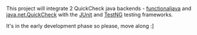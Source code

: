 This project will integrate 2 QuickCheck java backends -
[functionaljava](http://code.google.com/p/functionaljava/) and
[java.net.QuickCheck](https://quickcheck.dev.java.net/) with the
[JUnit](http://www.junit.org/) and [TestNG](http://testng.org/) testing
frameworks.

It's in the early development phase so please, move along :]

